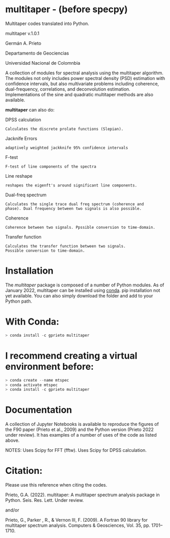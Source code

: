 # multitaper - (before specpy)
Multitaper codes translated into Python. 

multitaper v.1.0.1

Germán A. Prieto

Departamento de Geociencias

Universidad Nacional de Colomnbia


A collection of modules for spectral analysis using the multitaper algorithm. 
The modules not only includes power spectral density (PSD) estimation with confidence intervals, but also multivariate problems including coherence, dual-frequency, correlations, and deconvolution estimation. Implementations of the sine and quadratic multitaper methods are also available. 

**multitaper** can also do:

DPSS calculation

    Calculates the discrete prolate functions (Slepian).

Jacknife Errors 

    adaptively weighted jackknife 95% confidence intervals

F-test

    F-test of line components of the spectra

Line reshape

    reshapes the eigenft's around significant line components. 

Dual-freq spectrum

    Calculates the single trace dual freq spectrum (coherence and 
    phase). Dual frequency between two signals is also possible. 

Coherence

    Coherence between two signals. Ppssible conversion to time-domain. 

Transfer function

    Calculates the transfer function between two signals. 
    Possible conversion to time-domain. 

# Installation
The *multitaper* package is composed of a number of Python modules. As of January 2022, multitaper can be installed using [conda](https://docs.conda.io/en/latest/). pip installation not yet available. You can also simply download the folder and add to your Python path. 

# With Conda:
```python
> conda install -c gprieto multitaper
```
# I recommend creating a virtual environment before:
```python
> conda create --name mtspec
> conda activate mtspec
> conda install -c gprieto multitaper
```


# Documentation 

A collection of Jupyter Notebooks is available to reproduce the figures
of the F90 paper (Prieto et al., 2009) and the Python version 
(Prieto 2022 under review). It has examples of a number of uses of 
the code as listed above. 
 
 
NOTES:
Uses Scipy for FFT (fftw). 
Uses Scipy for DPSS calculation. 

# Citation:
Please use this reference when citing the codes. 

Prieto, G.A. (2022). multitaper: A multitaper spectrum analysis package in Python. Seis. Res. Lett. Under review.

and/or

Prieto, G., Parker , R., & Vernon III, F. (2009). A Fortran 90 library for multitaper spectrum analysis. Computers & Geosciences, Vol. 35, pp. 1701–1710.
